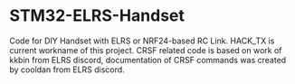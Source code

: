 # STM32-ELRS-Handset
Code for DIY Handset with ELRS or NRF24-based RC Link. HACK_TX is current workname of this project. CRSF related code is based on work of kkbin from ELRS discord, documentation of CRSF commands was created by cooldan from ELRS discord.
